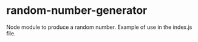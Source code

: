 # random-number-generator
Node module to produce a random number.
Example of use in the index.js file.
